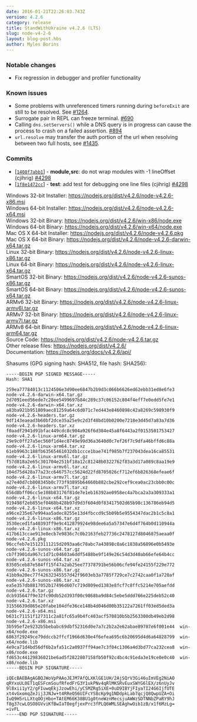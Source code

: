```yaml
---
date: 2016-01-21T22:26:03.743Z
version: 4.2.6
category: release
title: StandWithUkraine v4.2.6 (LTS)
slug: node-v4-2-6
layout: blog-post.hbs
author: Myles Borins
---
```


### Notable changes

* Fix regression in debugger and profiler functionality

### Known issues

* Some problems with unreferenced timers running during `beforeExit` are still to be resolved. See [#1264](https://github.com/nodejs/node/issues/1264).
* Surrogate pair in REPL can freeze terminal. [#690](https://github.com/nodejs/node/issues/690)
* Calling `dns.setServers()` while a DNS query is in progress can cause the process to crash on a failed assertion. [#894](https://github.com/nodejs/node/issues/894)
* `url.resolve` may transfer the auth portion of the url when resolving between two full hosts, see [#1435](https://github.com/nodejs/node/issues/1435).

### Commits

* [[`1408f7abb1`](https://github.com/nodejs/node/commit/1408f7abb1)] - **module,src**: do not wrap modules with -1 lineOffset (cjihrig) [#4298](https://github.com/nodejs/node/pull/4298)
* [[`1f8e1472cc`](https://github.com/nodejs/node/commit/1f8e1472cc)] - **test**: add test for debugging one line files (cjihrig) [#4298](https://github.com/nodejs/node/pull/4298)

Windows 32-bit Installer: https://nodejs.org/dist/v4.2.6/node-v4.2.6-x86.msi<br>
Windows 64-bit Installer: https://nodejs.org/dist/v4.2.6/node-v4.2.6-x64.msi<br>
Windows 32-bit Binary: https://nodejs.org/dist/v4.2.6/win-x86/node.exe<br>
Windows 64-bit Binary: https://nodejs.org/dist/v4.2.6/win-x64/node.exe<br>
Mac OS X 64-bit Installer: https://nodejs.org/dist/v4.2.6/node-v4.2.6.pkg<br>
Mac OS X 64-bit Binary: https://nodejs.org/dist/v4.2.6/node-v4.2.6-darwin-x64.tar.gz<br>
Linux 32-bit Binary: https://nodejs.org/dist/v4.2.6/node-v4.2.6-linux-x86.tar.gz<br>
Linux 64-bit Binary: https://nodejs.org/dist/v4.2.6/node-v4.2.6-linux-x64.tar.gz<br>
SmartOS 32-bit Binary: https://nodejs.org/dist/v4.2.6/node-v4.2.6-sunos-x86.tar.gz<br>
SmartOS 64-bit Binary: https://nodejs.org/dist/v4.2.6/node-v4.2.6-sunos-x64.tar.gz<br>
ARMv6 32-bit Binary: https://nodejs.org/dist/v4.2.6/node-v4.2.6-linux-armv6l.tar.gz<br>
ARMv7 32-bit Binary: https://nodejs.org/dist/v4.2.6/node-v4.2.6-linux-armv7l.tar.gz<br>
ARMv8 64-bit Binary: https://nodejs.org/dist/v4.2.6/node-v4.2.6-linux-arm64.tar.gz<br>
Source Code: https://nodejs.org/dist/v4.2.6/node-v4.2.6.tar.gz<br>
Other release files: https://nodejs.org/dist/v4.2.6/<br>
Documentation: https://nodejs.org/docs/v4.2.6/api/

Shasums (GPG signing hash: SHA512, file hash: SHA256):

```
-----BEGIN PGP SIGNED MESSAGE-----
Hash: SHA1

259ea77784013c1124506e3d90ee6847b2b9d3c066b6626ed62ebb31ed8e6fe3  node-v4.2.6-darwin-x64.tar.gz
2d7091eed56ede7c28ee5499697b84c289c37c06152c804f4eff7e0edd5fe7e1  node-v4.2.6-darwin-x64.tar.xz
a83ba921b951809aec81259a64c6d071c7ed443e8460898c42a8269c598930f9  node-v4.2.6-headers.tar.gz
9df143eaead3b60bf2dce35a25e9c2d3f48bd10b0200e7218e3d45d7a83a7d36  node-v4.2.6-headers.tar.xz
f0aadf2941d91bfac449cdc8c904a926f6d384e45a8f6443a2f0153501753427  node-v4.2.6-linux-arm64.tar.gz
29e9c0ff27a5ec560f1d4ec8749e99d36a3640d0c7ef26f7c9dfa46bffd6c88a  node-v4.2.6-linux-arm64.tar.xz
61eb9963c188fb63565461032db1ccce1bae741f985b7f237043dea16ca85531  node-v4.2.6-linux-armv6l.tar.gz
f57d818a2e65c301704e251bf18a12c81248b0322762f83a3d17a089c8aa19e9  node-v4.2.6-linux-armv6l.tar.xz
104d75d428a77a23cc646757cc5624d22fd8705026cf712ef6b826368efeae6f  node-v4.2.6-linux-armv7l.tar.gz
a27e40d7cb808345b0c773f93895b64660b882cbe292cef9cea0ac23cbb0c00c  node-v4.2.6-linux-armv7l.tar.xz
656d8bff06cc5e108b83176f81de7e1eb16392ae0958ec4a7bca2a3a309333a1  node-v4.2.6-linux-x64.tar.gz
919498f2eb855ef0468b428b97d9d3f604d0f83417502d65b98c136786eb94d5  node-v4.2.6-linux-x64.tar.xz
a96ce235e67e994aa5adec8255e13d4fbccd9c5b09b5e9554347dac2b1c5c8a1  node-v4.2.6-linux-x86.tar.gz
3530eced1fa40393ff9e9c412879924e98dee6a5a57347e6d4f764b0d110944a  node-v4.2.6-linux-x86.tar.xz
417b613ccae913e8ecb7e9836c7c0b2163feb27736c2478127d8046875aeaa0f  node-v4.2.6.pkg
96ccfeb7e15123111215d2093aa6c78abc7a43898c0a6c1838a56896e0b5493e  node-v4.2.6-sunos-x64.tar.gz
cb7f3901da967c1d71c04603a6ddf5488be9f149e26c54d3d40ab66efe64b4cc  node-v4.2.6-sunos-x64.tar.xz
83505ceb87e584ff15f47a2ab25ee77378791be56b06cfe94fe24155f229e772  node-v4.2.6-sunos-x86.tar.gz
41bb9a20ec77f42632345557d42f9603eb3a7785f729ce7c2742caa0f1a720af  node-v4.2.6-sunos-x86.tar.xz
ea5e357db8817052b17496d607c719d809ed1383e8fcf7c8ffc5214e705aefdd  node-v4.2.6.tar.gz
dcb935647f9e32fc90db52d393f00c9868ba9d84c5ebe5ddd766e225deb52c40  node-v4.2.6.tar.xz
31556639d865e20fabe104dfe36ce148b4d046d00b35122a7261ff03ed5ded3a  node-v4.2.6-x64.msi
b631c71151f127311c2a81fc65a9b4fc403acf570810b5b2563300db49eb2d98  node-v4.2.6-x86.msi
3b595ef2e9232b5bebabc69dbf52316d0e7a7c2b2a2e62abae89787e6f001e44  win-x64/node.exe
6863f29249ce79ddccb2ffcf1966d630e4f6efea695c6b20695d4d6a64828799  win-x64/node.lib
4e9ca71d4bd56df6b2afa51c2a0937ff94ae7c3f04c1306a4d3bd77ca232cea8  win-x86/node.exe
fd653c44129836021be6ad5f2822807158fb50f92c4bc4c91eda3e19ce0e0c40  win-x86/node.lib
-----BEGIN PGP SIGNATURE-----

iQEcBAEBAgAGBQJWoVpPAAoJEJM7AfQLXKlGE1UH/2AjSQrV3Gi46uImVEg2NiAO
qRYxoUL0ET1qESFcmSoufRfedFrG3Y1ukPNv4qRlMKSRvEuxSWYG6lEX/z6nUyJv
9l8xii1yY2/gFIuwqEkjJzowEhi/yCSMZRg5iXE+0uD9IBYjFIyaTI24G6IjfUTE
xt4vGxomqZeJij3JNJw+t4RReO56UIFcYS8cKp9g1NDdpkLab7qcjQ8QwpUZA+Oi
IuQ9H5rLLXtqOOjHbo+TAtEM66K38BU1g0tneWznMecsjuAWWzSDTNNbZPaRY9hJ
f8g37cwLOSO8GVviKfBwIaT0egfjexPrc3fPLQ6WMLSEAghwOib1zB/x1f6MzLg=
=ivFL
-----END PGP SIGNATURE-----

```
